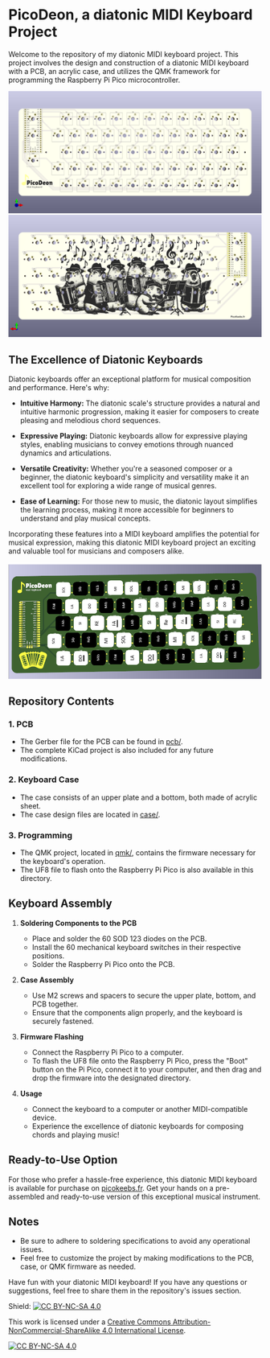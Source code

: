 # PicoDeon, a diatonic MIDI Keyboard Project

Welcome to the repository of my diatonic MIDI keyboard project. This project involves the design and construction of a diatonic MIDI keyboard with a PCB, an acrylic case, and utilizes the QMK framework for programming the Raspberry Pi Pico microcontroller.

<img src="./img/picodeon front.png" alt="Picodeon Front View">
<img src="./img/picodeon back.png" alt="Picodeon Back View">

## The Excellence of Diatonic Keyboards

Diatonic keyboards offer an exceptional platform for musical composition and performance. Here's why:

- **Intuitive Harmony:** The diatonic scale's structure provides a natural and intuitive harmonic progression, making it easier for composers to create pleasing and melodious chord sequences.

- **Expressive Playing:** Diatonic keyboards allow for expressive playing styles, enabling musicians to convey emotions through nuanced dynamics and articulations.

- **Versatile Creativity:** Whether you're a seasoned composer or a beginner, the diatonic keyboard's simplicity and versatility make it an excellent tool for exploring a wide range of musical genres.

- **Ease of Learning:** For those new to music, the diatonic layout simplifies the learning process, making it more accessible for beginners to understand and play musical concepts.

Incorporating these features into a MIDI keyboard amplifies the potential for musical expression, making this diatonic MIDI keyboard project an exciting and valuable tool for musicians and composers alike.

<img src="./img/accordion shemat.png" alt="Accordion Schematic">

## Repository Contents

### 1. PCB
- The Gerber file for the PCB can be found in [pcb/](gherber.zip).
- The complete KiCad project is also included for any future modifications.

### 2. Keyboard Case
- The case consists of an upper plate and a bottom, both made of acrylic sheet.
- The case design files are located in [case/](case.png).

### 3. Programming
- The QMK project, located in [qmk/](qmk), contains the firmware necessary for the keyboard's operation.
- The UF8 file to flash onto the Raspberry Pi Pico is also available in this directory.

## Keyboard Assembly

1. **Soldering Components to the PCB**
    - Place and solder the 60 SOD 123 diodes on the PCB.
    - Install the 60 mechanical keyboard switches in their respective positions.
    - Solder the Raspberry Pi Pico onto the PCB.

2. **Case Assembly**
    - Use M2 screws and spacers to secure the upper plate, bottom, and PCB together.
    - Ensure that the components align properly, and the keyboard is securely fastened.

3. **Firmware Flashing**
    - Connect the Raspberry Pi Pico to a computer.
    - To flash the UF8 file onto the Raspberry Pi Pico, press the "Boot" button on the Pi Pico, connect it to your computer, and then drag and drop the firmware into the 
      designated directory.

4. **Usage**
    - Connect the keyboard to a computer or another MIDI-compatible device.
    - Experience the excellence of diatonic keyboards for composing chords and playing music!

## Ready-to-Use Option

For those who prefer a hassle-free experience, this diatonic MIDI keyboard is available for purchase on [picokeebs.fr](https://picokeebs.fr). Get your hands on a pre-assembled and ready-to-use version of this exceptional musical instrument.

## Notes
- Be sure to adhere to soldering specifications to avoid any operational issues.
- Feel free to customize the project by making modifications to the PCB, case, or QMK firmware as needed.

Have fun with your diatonic MIDI keyboard! If you have any questions or suggestions, feel free to share them in the repository's issues section.

Shield: [![CC BY-NC-SA 4.0][cc-by-nc-sa-shield]][cc-by-nc-sa]

This work is licensed under a [Creative Commons Attribution-NonCommercial-ShareAlike 4.0 International License][cc-by-nc-sa].

[![CC BY-NC-SA 4.0][cc-by-nc-sa-image]][cc-by-nc-sa]

[cc-by-nc-sa]: http://creativecommons.org/licenses/by-nc-sa/4.0/
[cc-by-nc-sa-image]: https://licensebuttons.net/l/by-nc-sa/4.0/88x31.png
[cc-by-nc-sa-shield]: https://img.shields.io/badge/License-CC%20BY--NC--SA%204.0-lightgrey.svg
